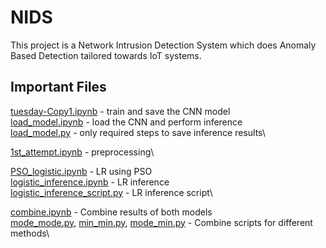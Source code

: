 # NIDS

This project is a Network Intrusion Detection System which does Anomaly Based Detection tailored towards IoT systems.


## Important Files

[tuesday-Copy1.ipynb](tuesday-Copy1.ipynb) -  train and save the CNN model\
[load_model.ipynb](load_model.ipynb) - load the CNN and perform inference\
[load_model.py](load_model.py) - only required steps to save inference results\

[1st_attempt.ipynb](final/1st_attempt.ipynb) - preprocessing\

[PSO_logistic.ipynb](final/PSO_logistic.ipynb) - LR using PSO\
[logistic_inference.ipynb](logistic_inference.ipynb) - LR inference\
[logistic_inference_script.py](logistic_inference_script.py) - LR inference script\

[combine.ipynb](combine.ipynb) - Combine results of both models\
[mode_mode.py](mode_mode.py), [min_min.py](min_min.py), [mode_min.py](mode_min.py) - Combine scripts for different methods\
